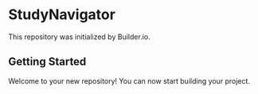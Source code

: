 # StudyNavigator

This repository was initialized by Builder.io.

## Getting Started

Welcome to your new repository! You can now start building your project.
